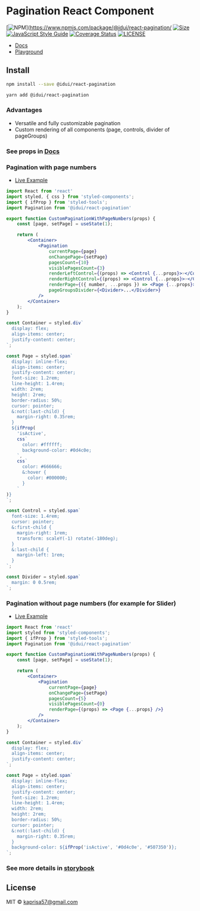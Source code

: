 # Pagination React Component

[![NPM](https://img.shields.io/npm/v/@idui/react-pagination.svg)](https://www.npmjs.com/package/@idui/react-pagination/ [![Size](https://img.shields.io/bundlephobia/min/@idui/react-pagination)](https://www.npmjs.com/package/@idui/react-pagination) [![JavaScript Style Guide](https://img.shields.io/badge/code_style-standard-brightgreen.svg)](https://standardjs.com) [![Coverage Status](https://coveralls.io/repos/github/id-ui/react-pagination/badge.svg?branch=main)](https://coveralls.io/github/id-ui/react-pagination?branch=main) [![LICENSE](https://img.shields.io/github/license/id-ui/react-pagination)](https://github.com/id-ui/react-pagination/blob/main/LICENSE)

- [Docs](https://id-ui.github.io/react-pagination/?path=/docs/pagination--custom-pagination)
- [Playground](https://id-ui.github.io/react-pagination/?path=/story/pagination--custom-pagination)

## Install

```bash
npm install --save @idui/react-pagination
```

```bash
yarn add @idui/react-pagination
```

### Advantages
- Versatile and fully customizable pagination
- Custom rendering of all components (page, controls, divider of pageGroups)


### See props in [Docs](https://id-ui.github.io/react-pagination/?path=/docs/pagination--custom-pagination)


### Pagination with page numbers

- [Live Example](https://id-ui.github.io/react-pagination/?path=/story/pagination--custom-pagination)

```jsx
import React from 'react'
import styled, { css } from 'styled-components';
import { ifProp } from 'styled-tools';
import Pagination from '@idui/react-pagination'

export function CustomPaginationWithPageNumbers(props) {
    const [page, setPage] = useState(1);

    return (
        <Container>
            <Pagination
                currentPage={page}
                onChangePage={setPage}
                pagesCount={10}
                visiblePagesCount={3}
                renderLeftControl={(props) => <Control {...props}>☞</Control>}
                renderRightControl={(props) => <Control {...props}>☞</Control>}
                renderPage={({ number, ...props }) => <Page {...props}>{number}</Page>}
                pageGroupsDivider={<Divider>...</Divider>}
            />
        </Container>
    );
}

const Container = styled.div`
  display: flex;
  align-items: center;
  justify-content: center;
`;

const Page = styled.span`
  display: inline-flex;
  align-items: center;
  justify-content: center;
  font-size: 1.2rem;
  line-height: 1.4rem;
  width: 2rem;
  height: 2rem;
  border-radius: 50%;
  cursor: pointer;
  &:not(:last-child) {
    margin-right: 0.35rem;
  }
  ${ifProp(
    'isActive',
    css`
      color: #ffffff;
      background-color: #0d4c0e;
    `,
    css`
      color: #666666;
      &:hover {
        color: #000000;
      }
    `
)}
`;

const Control = styled.span`
  font-size: 1.4rem;
  cursor: pointer;
  &:first-child {
    margin-right: 1rem;
    transform: scaleY(-1) rotate(-180deg);
  }
  &:last-child {
    margin-left: 1rem;
  }
`;

const Divider = styled.span`
  margin: 0 0.5rem;
`;
```

### Pagination without page numbers (for example for Slider)

- [Live Example](https://id-ui.github.io/react-pagination/?path=/story/pagination--slider-pagination)

```jsx
import React from 'react'
import styled from 'styled-components';
import { ifProp } from 'styled-tools';
import Pagination from '@idui/react-pagination'

export function CustomPaginationWithPageNumbers(props) {
    const [page, setPage] = useState(1);

    return (
        <Container>
            <Pagination
                currentPage={page}
                onChangePage={setPage}
                pagesCount={5}
                visiblePagesCount={0}
                renderPage={(props) => <Page {...props} />}
            />
        </Container>
    );
}

const Container = styled.div`
  display: flex;
  align-items: center;
  justify-content: center;
`;

const Page = styled.span`
  display: inline-flex;
  align-items: center;
  justify-content: center;
  font-size: 1.2rem;
  line-height: 1.4rem;
  width: 2rem;
  height: 2rem;
  border-radius: 50%;
  cursor: pointer;
  &:not(:last-child) {
    margin-right: 0.35rem;
  }
  background-color: ${ifProp('isActive', '#0d4c0e', '#507350')};
`;
```

### See more details in [storybook](https://id-ui.github.io/react-pagination/?path=/docs/pagination--custom-pagination)

## License

MIT © [kaprisa57@gmail.com](https://github.com/id-ui)